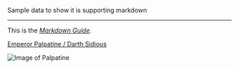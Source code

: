 Sample data to show it is supporting markdown 

---


This is the *[Markdown Guide](https://www.markdownguide.org)*.

[Emperor Palpatine / Darth Sidious ](https://www.starwars.com/databank/emperor-palpatine-darth-sidious)

![Image of Palpatine](https://static.wikia.nocookie.net/starwars/images/d/d8/Emperor_Sidious.png)

